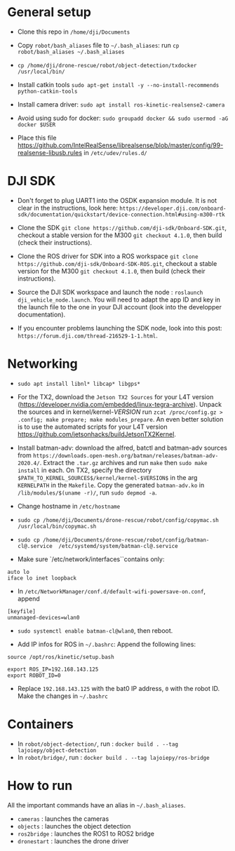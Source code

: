 # General setup

- Clone this repo in `/home/dji/Documents`

- Copy `robot/bash_aliases` file to `~/.bash_aliases`: run `cp robot/bash_aliases ~/.bash_aliases`

- `cp /home/dji/drone-rescue/robot/object-detection/txdocker /usr/local/bin/`

- Install catkin tools `sudo apt-get install -y --no-install-recommends python-catkin-tools`

- Install camera driver: `sudo apt install ros-kinetic-realsense2-camera` 

- Avoid using sudo for docker: `sudo groupadd docker && sudo usermod -aG docker $USER`

- Place this file https://github.com/IntelRealSense/librealsense/blob/master/config/99-realsense-libusb.rules in `/etc/udev/rules.d/`

# DJI SDK

- Don't forget to plug UART1 into the OSDK expansion module. It is not clear in the instructions, look here: `https://developer.dji.com/onboard-sdk/documentation/quickstart/device-connection.html#using-m300-rtk`

- Clone the SDK `git clone https://github.com/dji-sdk/Onboard-SDK.git`, checkout a stable version for the M300 `git checkout 4.1.0`, then build (check their instructions).

- Clone the ROS driver for SDK into a ROS workspace `git clone https://github.com/dji-sdk/Onboard-SDK-ROS.git`, checkout a stable version for the M300 `git checkout 4.1.0`, then build (check their instructions).

- Source the DJI SDK workspace and launch the node : `roslaunch dji_vehicle_node.launch`. You will need to adapt the app ID and key in the launch file to the one in your DJI account (look into the developper documentation).

- If you encounter problems launching the SDK node, look into this post: `https://forum.dji.com/thread-216529-1-1.html`.

# Networking

- `sudo apt install libnl* libcap* libgps*`

- For the TX2, download the `Jetson TX2 Sources` for your L4T version (https://developer.nvidia.com/embedded/linux-tegra-archive). Unpack the sources and in kernel/kernel-$VERSION$ run `zcat /proc/config.gz > .config; make prepare; make modules_prepare`. An even better solution is to use the automated scripts for your L4T version https://github.com/jetsonhacks/buildJetsonTX2Kernel.

- Install batman-adv: download the alfred, batctl and batman-adv sources from
  `https://downloads.open-mesh.org/batman/releases/batman-adv-2020.4/`. Extract
  the `.tar.gz` archives and run `make` then `sudo make install` in each. On TX2, specify the directory `$PATH_TO_KERNEL_SOURCES$/kernel/kernel-$VERSION$` in the arg `KERNELPATH` in the `Makefile`. Copy the generated `batman-adv.ko` in `/lib/modules/$(uname -r)/`, run `sudo depmod -a`.

- Change hostname in `/etc/hostname`

- `sudo cp /home/dji/Documents/drone-rescue/robot/config/copymac.sh /usr/local/bin/copymac.sh`

- `sudo cp /home/dji/Documents/drone-rescue/robot/config/batman-cl@.service  /etc/systemd/system/batman-cl@.service`

- Make sure `/etc/network/interfaces``contains only:
```
auto lo
iface lo inet loopback
```

- In `/etc/NetworkManager/conf.d/default-wifi-powersave-on.conf`, append 
```
[keyfile]
unmanaged-devices=wlan0
```

- `sudo systemctl enable batman-cl@wlan0`, then reboot.

- Add IP infos for ROS in `~/.bashrc`: Append the following lines: 
```
source /opt/ros/kinetic/setup.bash

export ROS_IP=192.168.143.125
export ROBOT_ID=0
```

- Replace `192.168.143.125` with the bat0 IP address, `0` with the robot ID. Make the changes in `~/.bashrc`

# Containers

- In `robot/object-detection/`, run : `docker build . --tag lajoiepy/object-detection`
- In `robot/bridge/`, run : `docker build . --tag lajoiepy/ros-bridge`

# How to run

All the important commands have an alias in `~/.bash_aliases`.

- `cameras` : launches the cameras
- `objects` : launches the object detection
- `ros2bridge` : launches the ROS1 to ROS2 bridge
- `dronestart` : launches the drone driver
